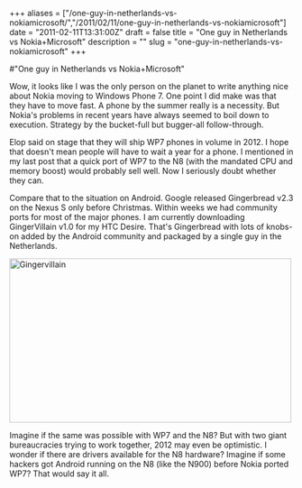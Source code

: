 +++
aliases = ["/one-guy-in-netherlands-vs-nokiamicrosoft/","/2011/02/11/one-guy-in-netherlands-vs-nokiamicrosoft"]
date = "2011-02-11T13:31:00Z"
draft = false
title = "One guy in Netherlands vs Nokia+Microsoft"
description = ""
slug = "one-guy-in-netherlands-vs-nokiamicrosoft"
+++

#"One guy in Netherlands vs Nokia+Microsoft"


 <p>Wow, it looks like I was the only person on the planet to write anything nice about Nokia moving to Windows Phone 7. One point I did make was that they have to move fast. A phone by the summer really is a necessity. But Nokia's problems in recent years have always seemed to boil down to execution. Strategy by the bucket-full but bugger-all follow-through.</p>
<p>Elop said on stage that they will ship WP7 phones in volume in 2012. I hope that doesn't mean people will have to wait a year for a phone. I mentioned in my last post that a quick port of WP7 to the N8 (with the mandated CPU and memory boost) would probably sell well. Now I seriously doubt whether they can.</p>
<p>Compare that to the situation on Android. Google released Gingerbread v2.3 on the Nexus S only before Christmas. Within weeks we had community ports for most of the major phones. I am currently downloading GingerVillain v1.0 for my HTC Desire. That's Gingerbread with lots of knobs-on added by the Android community and packaged by a single guy in the Netherlands.&nbsp;</p>
<p><div class='p_embed p_image_embed'>
<a href="http://getfile6.posterous.com/getfile/files.posterous.com/temp-2011-02-11/onaFzHqsgCkiqBCbpytIpBodpFstHqqAcsykvwxInivawdeApGGksClvigJr/gingervillain.png.scaled1000.png"><img alt="Gingervillain" height="291" src="http://getfile2.posterous.com/getfile/files.posterous.com/temp-2011-02-11/onaFzHqsgCkiqBCbpytIpBodpFstHqqAcsykvwxInivawdeApGGksClvigJr/gingervillain.png.scaled500.png" width="500" /></a>
</div>
</p>
<p>Imagine if the same was possible with WP7 and the N8? But with two giant bureaucracies trying to work together, 2012 may even be optimistic. I wonder if there are drivers available for the N8 hardware? Imagine if some hackers got Android running on the N8 (like the N900) before Nokia ported WP7? That would say it all.</p>
<p>&nbsp;</p>
 